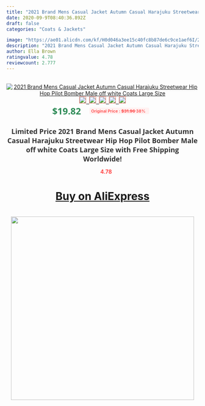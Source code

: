 ```yaml
---
title: "2021 Brand Mens Casual Jacket Autumn Casual Harajuku Streetwear Hip Hop Pilot Bomber Male off white Coats Large Size"
date: 2020-09-9T08:40:36.892Z
draft: false
categories: "Coats & Jackets"

image: "https://ae01.alicdn.com/kf/H0d046a3ee15c40fc8b87de6c9ce1aef6I/2021-Brand-Mens-Casual-Jacket-Autumn-Casual-Harajuku-Streetwear-Hip-Hop-Pilot-Bomber-Male-off-white.jpg"
description: "2021 Brand Mens Casual Jacket Autumn Casual Harajuku Streetwear Hip Hop Pilot Bomber Male off white Coats Large Size"
author: Ella Brown
ratingvalue: 4.78
reviewcount: 2.777
---
```

<br>
<div style="text-align: center;">
<a href="https://s.click.aliexpress.com/e/_ArUWCl" target="_blank" rel="nofollow noopener noreferrer"><img alt="2021 Brand Mens Casual Jacket Autumn Casual Harajuku Streetwear Hip Hop Pilot Bomber Male off white Coats Large Size" class="magnifier-image" src="https://ae01.alicdn.com/kf/H0d046a3ee15c40fc8b87de6c9ce1aef6I/2021-Brand-Mens-Casual-Jacket-Autumn-Casual-Harajuku-Streetwear-Hip-Hop-Pilot-Bomber-Male-off-white.jpg_640x640.jpg">
<br>
<img style="border:1px solid salmon" src="https://ae01.alicdn.com/kf/H0d046a3ee15c40fc8b87de6c9ce1aef6I/2021-Brand-Mens-Casual-Jacket-Autumn-Casual-Harajuku-Streetwear-Hip-Hop-Pilot-Bomber-Male-off-white.jpg_120x120.jpg">&nbsp;&nbsp;<img style="border:1px solid salmon" src="https://ae01.alicdn.com/kf/Ha9192f1ccbff4ec69be1fae3a2091babr/2021-Brand-Mens-Casual-Jacket-Autumn-Casual-Harajuku-Streetwear-Hip-Hop-Pilot-Bomber-Male-off-white.jpg_120x120.jpg">&nbsp;&nbsp;<img style="border:1px solid salmon" src="https://ae01.alicdn.com/kf/Hff0a9ad8d6b84efc81d6592df88c23423/2021-Brand-Mens-Casual-Jacket-Autumn-Casual-Harajuku-Streetwear-Hip-Hop-Pilot-Bomber-Male-off-white.jpg_120x120.jpg">&nbsp;&nbsp;<img style="border:1px solid salmon" src="https://ae01.alicdn.com/kf/H698f9c2a3abe412e92df83e5f5387930K/2021-Brand-Mens-Casual-Jacket-Autumn-Casual-Harajuku-Streetwear-Hip-Hop-Pilot-Bomber-Male-off-white.jpg_120x120.jpg">&nbsp;&nbsp;<img style="border:1px solid salmon" src="https://ae01.alicdn.com/kf/H8e9b0ff56f6b4598bf3e32bbcb91abfci/2021-Brand-Mens-Casual-Jacket-Autumn-Casual-Harajuku-Streetwear-Hip-Hop-Pilot-Bomber-Male-off-white.jpg_120x120.jpg"></a></div><br0>
<div style="text-align: center;"><span style="background-color: white; border: 0px; box-sizing: border-box; color: seagreen; display: inline-block; font-family: &quot;open sans&quot; , &quot;arial&quot; , &quot;helvetica&quot; , sans-serif , &quot;heiti&quot;; font-size: 24px; font-stretch: inherit; font-weight: 700; line-height: inherit; margin: 0px 10px 0px 0px; padding: 0px; vertical-align: middle;">$19.82 </span>
<span style="background: rgb(255 , 241 , 241); border-radius: 3px; border: 0px; box-sizing: border-box; color: #ff4747; display: inline-block; font-family: inherit; font-size: 12px; font-stretch: inherit; font-style: inherit; font-variant: inherit; font-weight: 600; line-height: inherit; margin: 0px; padding: 2px 5px; transform: scale(0.9); vertical-align: middle;">Original Price : <b style="text-decoration: line-through;">$31.96 </b> 38%&nbsp;&nbsp;</span></div>
<h1 style="color: #333333; display: inline-block; font-family: &quot;open sans&quot; , &quot;arial&quot; , &quot;helvetica&quot; , sans-serif , &quot;heiti&quot;; font-size: 18px; font-stretch: inherit; font-weight: 700; text-align: center;">Limited Price 2021 Brand Mens Casual Jacket Autumn Casual Harajuku Streetwear Hip Hop Pilot Bomber Male off white Coats Large Size with Free Shipping Worldwide!</h1>
<div style="color: #ff4747; text-align: center;">
<img src="https://4.bp.blogspot.com/-M0ZcTcb-5uY/XleCXlxnR4I/AAAAAAAAAEc/OrjgMkXV1oMQFaCRZj5HQwOCBcu3w1FegCPcBGAYYCw/s1600/star.png" style="height: 15px;">&nbsp;<b>4.78</b></div>
<div class="button_cont" align="center"><a class="buynow_a" href="https://s.click.aliexpress.com/e/_ArUWCl" target="_blank" rel="nofollow noopener noreferrer"><H1>Buy on AliExpress</H1></a></div><br>
<div class="separator" style="clear: both; text-align: center;">
<img src="https://lh3.googleusercontent.com/-pTy5HemUv9M/XlePHvY0dAI/AAAAAAAAAE4/0nX5iRUoIWY8eMW9Dpxeirr157OZliDIgCLcBGAsYHQ/s1600/badge.gif" width="480">
</div>
